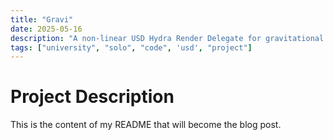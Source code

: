 ```yaml
---
title: "Gravi"
date: 2025-05-16
description: "A non-linear USD Hydra Render Delegate for gravitational rendering."
tags: ["university", "solo", "code", 'usd', "project"]
---
```


# Project Description

This is the content of my README that will become the blog post.